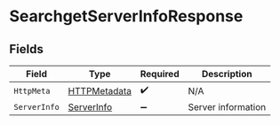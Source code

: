 # SearchgetServerInfoResponse


## Fields

| Field                                                   | Type                                                    | Required                                                | Description                                             |
| ------------------------------------------------------- | ------------------------------------------------------- | ------------------------------------------------------- | ------------------------------------------------------- |
| `HttpMeta`                                              | [HTTPMetadata](../../Models/Components/HTTPMetadata.md) | :heavy_check_mark:                                      | N/A                                                     |
| `ServerInfo`                                            | [ServerInfo](../../Models/Components/ServerInfo.md)     | :heavy_minus_sign:                                      | Server information                                      |